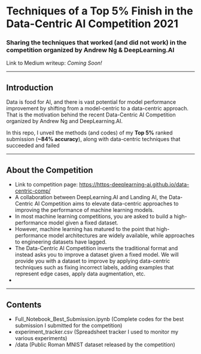 # Techniques of a Top 5% Finish in the Data-Centric AI Competition 2021
### Sharing the techniques that worked (and did not work) in the competition organized by Andrew Ng & DeepLearning.AI

Link to Medium writeup: *Coming Soon!*

___
## Introduction
Data is food for AI, and there is vast potential for model performance improvement by shifting from a model-centric to a data-centric approach. That is the motivation behind the recent Data-Centric AI Competition organized by Andrew Ng and DeepLearning.AI.

In this repo, I unveil the methods (and codes) of my **Top 5%** ranked submission (**~84% accuracy**), along with data-centric techniques that succeeded and failed

___
## About the Competition
- Link to competition page: https://https-deeplearning-ai.github.io/data-centric-comp/
- A collaboration between DeepLearning.AI and Landing AI, the Data-Centric AI Competition aims to elevate data-centric approaches to improving the performance of machine learning models.
- In most machine learning competitions, you are asked to build a high-performance model given a fixed dataset. 
- However, machine learning has matured to the point that high-performance model architectures are widely available, while approaches to engineering datasets have lagged. 
- The Data-Centric AI Competition inverts the traditional format and instead asks you to improve a dataset given a fixed model. We will provide you with a dataset to improve by applying data-centric techniques such as fixing incorrect labels, adding examples that represent edge cases, apply data augmentation, etc.
- 
___
## Contents
- Full_Notebook_Best_Submission.ipynb (Complete codes for the best submission I submitted for the competition)
- experiment_tracker.csv (Spreadsheet tracker I used to monitor my various experiments)
- /data (Public Roman MNIST dataset released by the competition)

